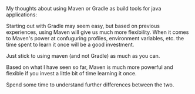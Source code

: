My thoughts about using Maven or Gradle as build tools for java applications:


Starting out with Gradle may seem easy, but based on previous experiences, using Maven will give us much more flexibility.
When it comes to Maven's power at confuguring profiles, environment variables, etc. the time spent to learn it once will be a good investment.

Just stick to using maven (and not Gradle) as much as you can.

Based on what I have seen so far, Maven is much more powerful and flexible if you invest a little bit of time learning it once.

Spend some time to understand further differences between the two.
